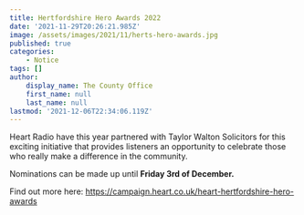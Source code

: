 ```yaml
---
title: Hertfordshire Hero Awards 2022
date: '2021-11-29T20:26:21.985Z'
image: /assets/images/2021/11/herts-hero-awards.jpg
published: true
categories:
    - Notice
tags: []
author:
    display_name: The County Office
    first_name: null
    last_name: null
lastmod: '2021-12-06T22:34:06.119Z'
---
```


Heart Radio have this year partnered with Taylor Walton Solicitors for this exciting initiative that provides listeners an opportunity to celebrate those who really make a difference in the community.

Nominations can be made up until **Friday 3rd of December.**

Find out more here: <https://campaign.heart.co.uk/heart-hertfordshire-hero-awards>
